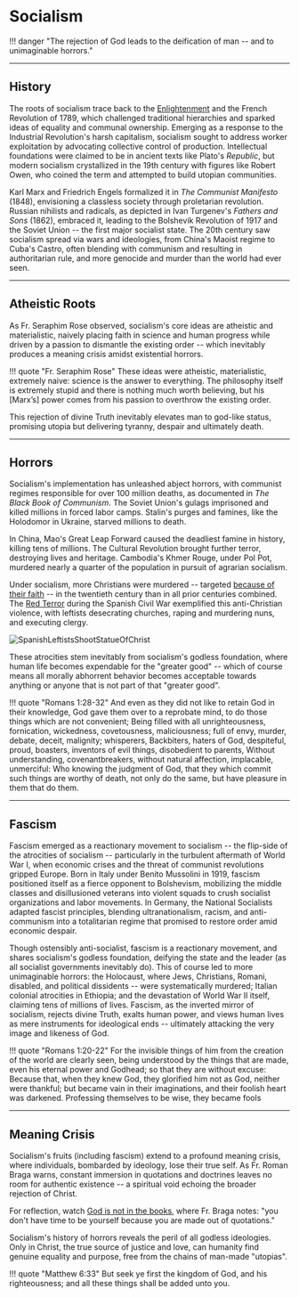 # Socialism

!!! danger "The rejection of God leads to the deification of man -- and to unimaginable horrors."



---

## History

The roots of socialism trace back to the [Enlightenment](enlightenment.md) and the French Revolution of 1789, which challenged traditional hierarchies and sparked ideas of equality and communal ownership. 
Emerging as a response to the Industrial Revolution's harsh capitalism, socialism sought to address worker exploitation by advocating collective control of production. 
Intellectual foundations were claimed to be in ancient texts like Plato's *Republic*, but modern socialism crystallized in the 19th century with figures like Robert Owen, who coined the term and attempted to build utopian communities.

Karl Marx and Friedrich Engels formalized it in *The Communist Manifesto* (1848), envisioning a classless society through proletarian revolution. 
Russian nihilists and radicals, as depicted in Ivan Turgenev's *Fathers and Sons* (1862), embraced it, leading to the Bolshevik Revolution of 1917 and the Soviet Union -- the first major socialist state. 
The 20th century saw socialism spread via wars and ideologies, from China's Maoist regime to Cuba's Castro, often blending with communism and resulting in authoritarian rule, and more genocide and murder than the world had ever seen.







---

## Atheistic Roots

As Fr. Seraphim Rose observed, socialism's core ideas are atheistic and materialistic, naively placing faith in science and human progress while driven by a passion to dismantle the existing order -- which inevitably produces a meaning crisis amidst existential horrors.

!!! quote "Fr. Seraphim Rose"
    These ideas were atheistic, materialistic, extremely naive: science is the answer to everything. The philosophy itself is extremely stupid and there is nothing much worth believing, but his [Marx’s] power comes from his passion to overthrow the existing order.

This rejection of divine Truth inevitably elevates man to god-like status, promising utopia but delivering tyranny, despair and ultimately death.






---

## Horrors

Socialism's implementation has unleashed abject horrors, with communist regimes responsible for over 100 million deaths, as documented in *The Black Book of Communism*. 
The Soviet Union's gulags imprisoned and killed millions in forced labor camps. 
Stalin's purges and famines, like the Holodomor in Ukraine, starved millions to death.

In China, Mao's Great Leap Forward caused the deadliest famine in history, killing tens of millions. 
The Cultural Revolution brought further terror, destroying lives and heritage. 
Cambodia's Khmer Rouge, under Pol Pot, murdered nearly a quarter of the population in pursuit of agrarian socialism.

Under socialism, more Christians were murdered -- targeted [because of their faith](https://earlychurchhistory.org/martyrs/christian-martyrs-now/) -- in the twentieth century than in all prior centuries combined.
The [Red Terror](https://en.wikipedia.org/wiki/Red_Terror_%28Spain%29) during the Spanish Civil War exemplified this anti-Christian violence, with leftists desecrating churches, raping and murdering nuns, and executing clergy.

![SpanishLeftistsShootStatueOfChrist](/images/SpanishLeftistsShootStatueOfChrist.jpg)

These atrocities stem inevitably from socialism's godless foundation, where human life becomes expendable for the "greater good"
 -- which of course means all morally abhorrent behavior becomes acceptable towards anything or anyone that is not part of that "greater good".

!!! quote "Romans 1:28-32"
    And even as they did not like to retain God in their knowledge, God gave them over to a reprobate mind, to do those things which are not convenient; Being filled with all unrighteousness, fornication, wickedness, covetousness, maliciousness; full of envy, murder, debate, deceit, malignity; whisperers, Backbiters, haters of God, despiteful, proud, boasters, inventors of evil things, disobedient to parents, Without understanding, covenantbreakers, without natural affection, implacable, unmerciful: Who knowing the judgment of God, that they which commit such things are worthy of death, not only do the same, but have pleasure in them that do them.






---

## Fascism

Fascism emerged as a reactionary movement to socialism -- the flip-side of the atrocities of socialism -- particularly in the turbulent aftermath of World War I, when economic crises and the threat of communist revolutions gripped Europe. 
Born in Italy under Benito Mussolini in 1919, fascism positioned itself as a fierce opponent to Bolshevism, mobilizing the middle classes and disillusioned veterans into violent squads to crush socialist organizations and labor movements. 
In Germany, the National Socialists adapted fascist principles, blending ultranationalism, racism, and anti-communism into a totalitarian regime that promised to restore order amid economic despair.

Though ostensibly anti-socialist, fascism is a reactionary movement, and shares socialism's godless foundation, deifying the state and the leader (as all socialist governments inevitably do). 
This of course led to more unimaginable horrors: the Holocaust, where Jews, Christians, Romani, disabled, and political dissidents -- were systematically murdered; Italian colonial atrocities in Ethiopia; and the devastation of World War II itself, claiming tens of millions of lives. 
Fascism, as the inverted mirror of socialism, rejects divine Truth, exalts human power, and views human lives as mere instruments for ideological ends -- ultimately attacking the very image and likeness of God.

!!! quote "Romans 1:20-22"
    For the invisible things of him from the creation of the world are clearly seen, being understood by the things that are made, even his eternal power and Godhead; so that they are without excuse: Because that, when they knew God, they glorified him not as God, neither were thankful; but became vain in their imaginations, and their foolish heart was darkened. Professing themselves to be wise, they became fools






---

## Meaning Crisis

Socialism's fruits (including fascism) extend to a profound meaning crisis, where individuals, bombarded by ideology, lose their true self. 
As Fr. Roman Braga warns, constant immersion in quotations and doctrines leaves no room for authentic existence -- a spiritual void echoing the broader rejection of Christ.

For reflection, watch [God is not in the books](https://www.youtube.com/watch?v=BtP-1x99Zw8), where Fr. Braga notes: "you don't have time to be yourself because you are made out of quotations."

Socialism's history of horrors reveals the peril of all godless ideologies. 
Only in Christ, the true source of justice and love, can humanity find genuine equality and purpose, free from the chains of man-made "utopias".

!!! quote "Matthew 6:33"
    But seek ye first the kingdom of God, and his righteousness; and all these things shall be added unto you.


 